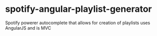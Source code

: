 spotify-angular-playlist-generator
==================================

Spotify powerer autocomplete that allows for creation of playlists uses AngularJS and is MVC
